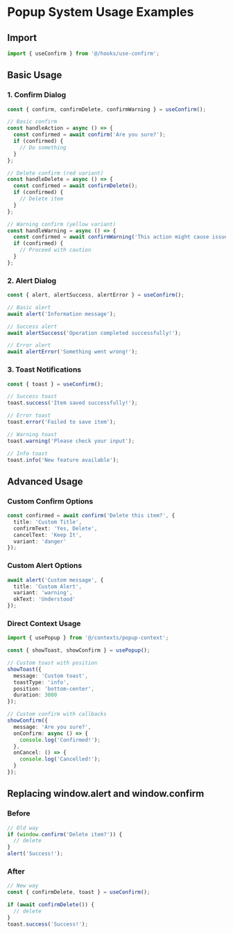 # Popup System Usage Examples

## Import
```typescript
import { useConfirm } from '@/hooks/use-confirm';
```

## Basic Usage

### 1. Confirm Dialog
```typescript
const { confirm, confirmDelete, confirmWarning } = useConfirm();

// Basic confirm
const handleAction = async () => {
  const confirmed = await confirm('Are you sure?');
  if (confirmed) {
    // Do something
  }
};

// Delete confirm (red variant)
const handleDelete = async () => {
  const confirmed = await confirmDelete();
  if (confirmed) {
    // Delete item
  }
};

// Warning confirm (yellow variant)
const handleWarning = async () => {
  const confirmed = await confirmWarning('This action might cause issues');
  if (confirmed) {
    // Proceed with caution
  }
};
```

### 2. Alert Dialog
```typescript
const { alert, alertSuccess, alertError } = useConfirm();

// Basic alert
await alert('Information message');

// Success alert
await alertSuccess('Operation completed successfully!');

// Error alert
await alertError('Something went wrong!');
```

### 3. Toast Notifications
```typescript
const { toast } = useConfirm();

// Success toast
toast.success('Item saved successfully!');

// Error toast
toast.error('Failed to save item');

// Warning toast
toast.warning('Please check your input');

// Info toast
toast.info('New feature available');
```

## Advanced Usage

### Custom Confirm Options
```typescript
const confirmed = await confirm('Delete this item?', {
  title: 'Custom Title',
  confirmText: 'Yes, Delete',
  cancelText: 'Keep It',
  variant: 'danger'
});
```

### Custom Alert Options
```typescript
await alert('Custom message', {
  title: 'Custom Alert',
  variant: 'warning',
  okText: 'Understood'
});
```

### Direct Context Usage
```typescript
import { usePopup } from '@/contexts/popup-context';

const { showToast, showConfirm } = usePopup();

// Custom toast with position
showToast({
  message: 'Custom toast',
  toastType: 'info',
  position: 'bottom-center',
  duration: 3000
});

// Custom confirm with callbacks
showConfirm({
  message: 'Are you sure?',
  onConfirm: async () => {
    console.log('Confirmed!');
  },
  onCancel: () => {
    console.log('Cancelled!');
  }
});
```

## Replacing window.alert and window.confirm

### Before
```typescript
// Old way
if (window.confirm('Delete item?')) {
  // delete
}
alert('Success!');
```

### After
```typescript
// New way
const { confirmDelete, toast } = useConfirm();

if (await confirmDelete()) {
  // delete
}
toast.success('Success!');
```
